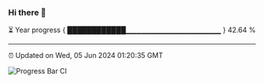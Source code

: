 ### Hi there 👋

⏳ Year progress { ████████████▁▁▁▁▁▁▁▁▁▁▁▁▁▁▁▁▁▁ } 42.64 %

---

⏰ Updated on Wed, 05 Jun 2024 01:20:35 GMT

![Progress Bar CI](https://github.com/ZhaoGui/ZhaoGui/workflows/Progress%20Bar%20CI/badge.svg)
